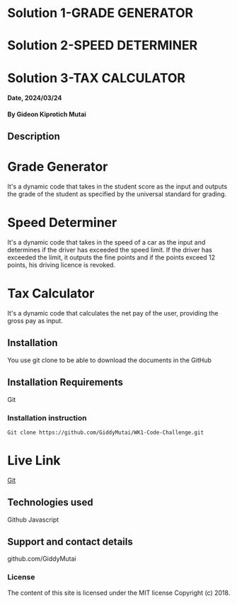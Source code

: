 # Solution 1-GRADE GENERATOR
# Solution 2-SPEED DETERMINER
# Solution 3-TAX CALCULATOR

#### Date, 2024/03/24

#### By Gideon Kiprotich Mutai

## Description
# Grade Generator
It's a dynamic code that takes in the student score as the input and outputs the grade of the student as specified by the universal standard for grading.

# Speed Determiner
It's a dynamic code that takes in the speed of a car as the input and determines if the driver has exceeded the speed limit. If the driver has exceeded the limit, it outputs the fine points and if the points exceed 12 points, his driving licence is revoked.

# Tax Calculator
It's a dynamic code that calculates the net pay of the user, providing the gross pay as input.

## Installation
You use git clone to be able to download the documents in the GitHub

## Installation Requirements
Git

### Installation instruction
```
Git clone https://github.com/GiddyMutai/WK1-Code-Challenge.git

```

# Live Link
[Git](https://github.com/GiddyMutai/WK1-Code-Challenge.git)

## Technologies used
Github
Javascript

## Support and contact details
github.com/GiddyMutai

### License
The content of this site is licensed under the MIT license
Copyright (c) 2018.
